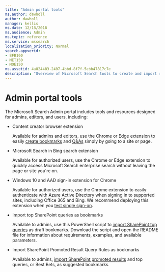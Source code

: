 ```yaml
---
title: "Admin portal tools"
ms.author: dawholl
author: dawholl
manager: kellis
ms.date: 12/18/2018
ms.audience: Admin
ms.topic: reference
ms.service: mssearch
localization_priority: Normal
search.appverid:
- BFB160
- MET150
- MOE150
ms.assetid: 4a824483-2407-4bbd-8f7f-5ebb47817c7e
description: "Overview of Microsoft Search tools to create and import results, sign in automatically, and search from anywhere"
---
```


# Admin portal tools

The Microsoft Search Admin portal includes tools and resources designed for admins, editors, and users, including:
  
- Content creator browser extension
    
    Available for admins and editors, use the Chrome or Edge extension to easily [create bookmarks](create-bookmarks.md) and [Q&As](create-qas.md) simply by going to a site or page. 
    
- Microsoft Search in Bing search extension
    
    Available for authorized users, use the Chrome or Edge extension to quickly access Microsoft Search enterprise search without leaving the page or site you're on.
    
- Windows 10 and AAD sign-in extension for Chrome
    
    Available for authorized users, use the Chrome extension to easily authenticate with Azure Active Directory when signing in to supported sites, including Office 365 and Bing. We recommend deploying this extension when you [test single sign-on](test-single-sign-on.md).
    
- Import top SharePoint queries as bookmarks
    
    Available to admins, use this PowerShell script to [import SharePoint top queries](import-sharepoint-promoted-results-and-top-queries.md) as draft bookmarks. Download the script and open the README file for information about requirements, examples, and available parameters. 
    
- Import SharePoint Promoted Result Query Rules as bookmarks
    
    Available to admins, [import SharePoint promoted results](import-sharepoint-promoted-results-and-top-queries.md) and top queries, or Best Bets, as suggested bookmarks. 

  


